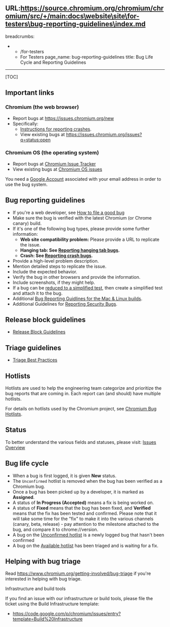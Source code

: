 URL:https://source.chromium.org/chromium/chromium/src/+/main:docs\website\site\for-testers\bug-reporting-guidelines\index.md
---
breadcrumbs:
- - /for-testers
  - For Testers
page_name: bug-reporting-guidelines
title: Bug Life Cycle and Reporting Guidelines
---

[TOC]

## Important links

### Chromium (the web browser)

*   Report bugs at <https://issues.chromium.org/new>
*   Specifically:
    *   [Instructions for reporting
                crashes](/for-testers/bug-reporting-guidelines/reporting-crash-bug).
    *  View existing bugs at <https://issues.chromium.org/issues?q=status:open>

### Chromium OS (the operating system)

*   Report bugs at [Chromium Issue Tracker](https://issues.chromium.org/new)
*   View existing bugs at [Chromium OS
            issues](https://issues.chromium.org/issues?q=status:open%20customfield1223084:%22ChromeOS%22)

You need a [Google Account](https://www.google.com/accounts/NewAccount)
associated with your email address in order to use the bug system.

## Bug reporting guidelines

*   If you're a web developer, see [How to file a good
            bug](https://developers.google.com/web/feedback/file-a-bug)
*   Make sure the bug is verified with the latest Chromium (or Chrome
            canary) build.
*   If it's one of the following bug types, please provide some further
            information:
    *   **Web site compatibility problem:** Please provide a URL to
                replicate the issue.
    *   **Hanging tab: See [Reporting hanging tab
                bugs](/for-testers/bug-reporting-guidelines/hanging-tabs).**
    *   **Crash: See [Reporting crash
                bugs](/for-testers/bug-reporting-guidelines/reporting-crash-bug).**
*   Provide a high-level problem description.
*   Mention detailed steps to replicate the issue.
*   Include the expected behavior.
*   Verify the bug in other browsers and provide the information.
*   Include screenshots, if they might help.
*   If a bug can be [reduced to a simplified
            test](/system/errors/NodeNotFound), then create a simplified test
            and attach it to the bug.
*   Additional [Bug Reporting Guidlines for the Mac & Linux
            builds](/for-testers/bug-reporting-guidlines-for-the-mac-linux-builds).
*   Additional Guidelines for [Reporting Security
            Bugs](/Home/chromium-security/reporting-security-bugs).

## Release block guidelines

*   [Release Block Guidelines](/issue-tracking/release-block-guidelines)

## Triage guidelines

*   [Triage Best
            Practices](/for-testers/bug-reporting-guidelines/triage-best-practices)

## Hotlists

Hotlists are used to help the engineering team categorize and prioritize the bug
reports that are coming in. Each report can (and should) have multiple hotlists.

For details on hotlists used by the Chromium project, see [Chromium Bug
Hotlists](/for-testers/bug-reporting-guidelines/chromium-bug-hotlists).

## Status

To better understand the various fields and statuses, please visit:
[Issues Overview](https://developers.google.com/issue-tracker/concepts/issues)

## Bug life cycle

*   When a bug is first logged, it is given **New** status.
*   The `Unconfirmed` hotlist is removed when the bug has been verified as a Chromium bug.
*   Once a bug has been picked up by a developer, it is marked as
            **Assigned**.
*   A status of **In Progress (Accepted)** means a fix is being worked on.
*   A status of **Fixed** means that the bug has been fixed, and
            **Verified** means that the fix has been tested and confirmed.
            Please note that it will take some time for the "fix" to make it
            into the various channels (canary, beta, release) - pay attention to
            the milestone attached to the bug, and compare it to
            chrome://version.
*   A bug on the [Unconfirmed hotlist](https://issues.chromium.org/savedsearches/6680973)
            is a newly logged bug that hasn't been confirmed
*   A bug on the [Available hotlist](https://issues.chromium.org/savedsearches/6681397)
            has been triaged and is waiting for a fix.

## Helping with bug triage

Read <https://www.chromium.org/getting-involved/bug-triage> if you're interested
in helping with bug triage.

Infrastructure and build tools

If you find an issue with our infrastructure or build tools, please file the
ticket using the Build Infrastructure template:

*   <https://code.google.com/p/chromium/issues/entry?template=Build%20Infrastructure>
